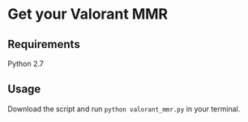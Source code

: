 # Get your Valorant MMR

## Requirements

Python 2.7

## Usage

Download the script and run `python valorant_mmr.py` in your terminal.
